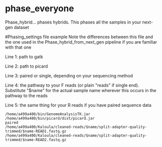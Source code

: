 # phase_everyone
Phase_hybrid... phases hybrids. This phases all the samples in your next-gen dataset

#Phasing_settings file example
Note the differences between this file and the one used in the Phase_hybrid_from_next_gen pipeline if you are familiar with that one

Line 1: path to gatk

Line 2: path to picard

Line 3: paired or single, depending on your sequencing method

Line 4: the pathway to your F reads (or plain "reads" if single end). Substitute "$name" for the actual sample name wherever this occurs in the pathway to the reads

Line 5: the same thing for your R reads if you have paired sequence data

```
/home/a499a400/bin/GenomeAnalysisTK.jar
/home/a499a400/bin/picard/dist/picard.jar
paired
/home/a499a400/Kaloula/cleaned-reads/$name/split-adapter-quality-trimmed/$name-READ1.fastq.gz
/home/a499a400/Kaloula/cleaned-reads/$name/split-adapter-quality-trimmed/$name-READ2.fastq.gz
```
